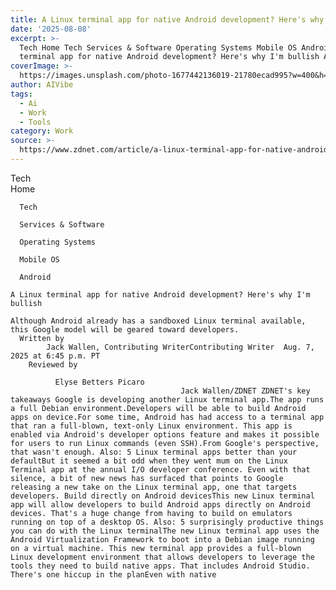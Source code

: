 ```yaml
---
title: A Linux terminal app for native Android development? Here's why I'm bullish
date: '2025-08-08'
excerpt: >-
  Tech Home Tech Services & Software Operating Systems Mobile OS Android A Linux
  terminal app for native Android development? Here's why I'm bullish Alt...
coverImage: >-
  https://images.unsplash.com/photo-1677442136019-21780ecad995?w=400&h=200&fit=crop&auto=format
author: AIVibe
tags:
  - Ai
  - Work
  - Tools
category: Work
source: >-
  https://www.zdnet.com/article/a-linux-terminal-app-for-native-android-development-heres-why-im-bullish/
---
```

Tech      
      Home
    
      Tech
    
      Services & Software
    
      Operating Systems
    
      Mobile OS
    
      Android
       
    A Linux terminal app for native Android development? Here's why I'm bullish
     
    Although Android already has a sandboxed Linux terminal available, this Google model will be geared toward developers.
      Written by 
            Jack Wallen, Contributing WriterContributing Writer  Aug. 7, 2025 at 6:45 p.m. PT 
        Reviewed by
        
              Elyse Betters Picaro
                                          Jack Wallen/ZDNET ZDNET's key takeaways Google is developing another Linux terminal app.The app runs a full Debian environment.Developers will be able to build Android apps on device.For some time, Android has had access to a terminal app that ran a full-blown, text-only Linux environment. This app is enabled via Android's developer options feature and makes it possible for users to run Linux commands (even SSH).From Google's perspective, that wasn't enough. Also: 5 Linux terminal apps better than your defaultBut it seemed a bit odd when they went mum on the Linux Terminal app at the annual I/O developer conference. Even with that silence, a bit of new news has surfaced that points to Google releasing a new take on the Linux terminal app, one that targets developers. Build directly on Android devicesThis new Linux terminal app will allow developers to build Android apps directly on Android devices. That's a huge change from having to build on emulators running on top of a desktop OS. Also: 5 surprisingly productive things you can do with the Linux terminalThe new Linux terminal app uses the Android Virtualization Framework to boot into a Debian image running on a virtual machine. This new terminal app provides a full-blown Linux development environment that allows developers to leverage the tools they need to build native apps. That includes Android Studio. There's one hiccup in the planEven with native
